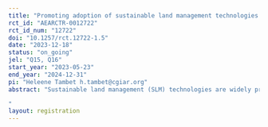 ```yaml
---
title: "Promoting adoption of sustainable land management technologies by women and couples in rural Ethiopia: Evidence from a randomized trial"
rct_id: "AEARCTR-0012722"
rct_id_num: "12722"
doi: "10.1257/rct.12722-1.5"
date: "2023-12-18"
status: "on_going"
jel: "Q15, Q16"
start_year: "2023-05-23"
end_year: "2024-12-31"
pi: "Heleene Tambet h.tambet@cgiar.org"
abstract: "Sustainable land management (SLM) technologies are widely promoted as strategies to enhance resilience against adverse climatic and environmental conditions by improving soil fertility and water retention, reducing erosion, and storing additional carbon in the soil. In Ethiopia, policy interest in enhancing sustainable land management is high, but take-up of SLM practices remains low. The objective of this randomized controlled trial is to evaluate a bundled intervention providing training and inputs (tree seedlings and vegetable gardening inputs) to encourage rural Ethiopian households who are part of the Productive Safety Net Program (PSNP) to adopt three complementary SLM practices: tree planting, composting, and home gardening. As women’s adoption of climate adaptation strategies may be more limited due to reduced labor availability, limited access to inputs, informational barriers, and restrictive social norms, we also seek to evaluate two different targeting strategies - training women alone, or training couples jointly - designed to encourage women’s participation in the decision-making around and implementation of sustainable land management technologies. Comparing the relative impacts of the two treatment arms allows us to test whether men’s engagement increases the probability of adopting SLM practices and of incurring any benefits, and whether this engagement affects patterns of intra-household task sharing and equality in decision-making. We aim to measure whether there is heterogeneity in adoption based on households' baseline level of spousal cooperation, perception of climate risks, and time and risk preferences.
"
layout: registration
---
```


